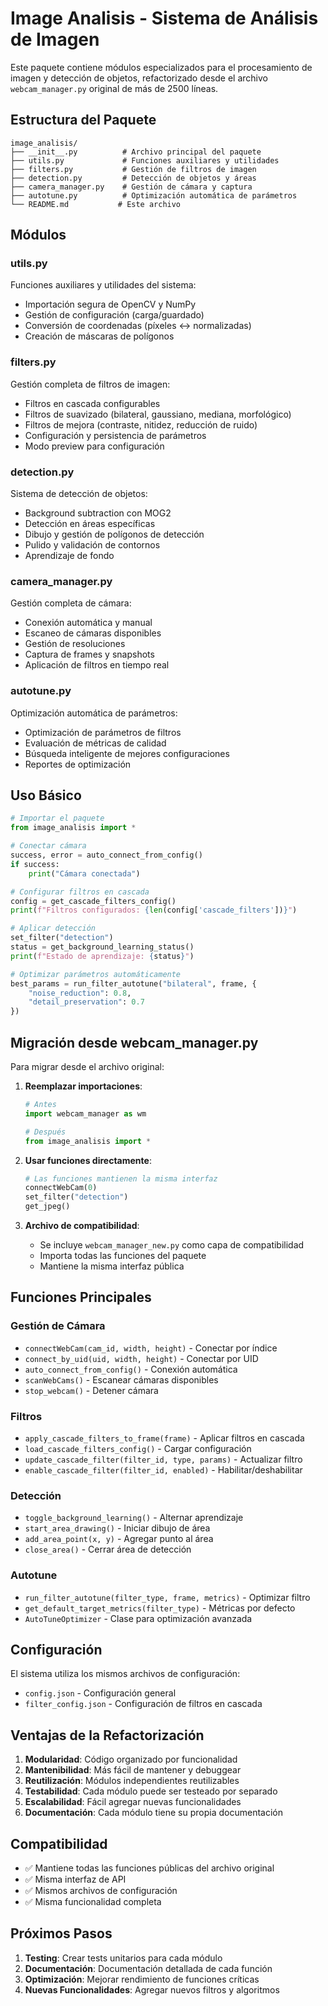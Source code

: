 # Image Analisis - Sistema de Análisis de Imagen

Este paquete contiene módulos especializados para el procesamiento de imagen y detección de objetos, refactorizado desde el archivo `webcam_manager.py` original de más de 2500 líneas.

## Estructura del Paquete

```
image_analisis/
├── __init__.py          # Archivo principal del paquete
├── utils.py             # Funciones auxiliares y utilidades
├── filters.py           # Gestión de filtros de imagen
├── detection.py         # Detección de objetos y áreas
├── camera_manager.py    # Gestión de cámara y captura
├── autotune.py          # Optimización automática de parámetros
└── README.md           # Este archivo
```

## Módulos

### utils.py
Funciones auxiliares y utilidades del sistema:
- Importación segura de OpenCV y NumPy
- Gestión de configuración (carga/guardado)
- Conversión de coordenadas (píxeles ↔ normalizadas)
- Creación de máscaras de polígonos

### filters.py
Gestión completa de filtros de imagen:
- Filtros en cascada configurables
- Filtros de suavizado (bilateral, gaussiano, mediana, morfológico)
- Filtros de mejora (contraste, nitidez, reducción de ruido)
- Configuración y persistencia de parámetros
- Modo preview para configuración

### detection.py
Sistema de detección de objetos:
- Background subtraction con MOG2
- Detección en áreas específicas
- Dibujo y gestión de polígonos de detección
- Pulido y validación de contornos
- Aprendizaje de fondo

### camera_manager.py
Gestión completa de cámara:
- Conexión automática y manual
- Escaneo de cámaras disponibles
- Gestión de resoluciones
- Captura de frames y snapshots
- Aplicación de filtros en tiempo real

### autotune.py
Optimización automática de parámetros:
- Optimización de parámetros de filtros
- Evaluación de métricas de calidad
- Búsqueda inteligente de mejores configuraciones
- Reportes de optimización

## Uso Básico

```python
# Importar el paquete
from image_analisis import *

# Conectar cámara
success, error = auto_connect_from_config()
if success:
    print("Cámara conectada")

# Configurar filtros en cascada
config = get_cascade_filters_config()
print(f"Filtros configurados: {len(config['cascade_filters'])}")

# Aplicar detección
set_filter("detection")
status = get_background_learning_status()
print(f"Estado de aprendizaje: {status}")

# Optimizar parámetros automáticamente
best_params = run_filter_autotune("bilateral", frame, {
    "noise_reduction": 0.8,
    "detail_preservation": 0.7
})
```

## Migración desde webcam_manager.py

Para migrar desde el archivo original:

1. **Reemplazar importaciones**:
   ```python
   # Antes
   import webcam_manager as wm
   
   # Después
   from image_analisis import *
   ```

2. **Usar funciones directamente**:
   ```python
   # Las funciones mantienen la misma interfaz
   connectWebCam(0)
   set_filter("detection")
   get_jpeg()
   ```

3. **Archivo de compatibilidad**:
   - Se incluye `webcam_manager_new.py` como capa de compatibilidad
   - Importa todas las funciones del paquete
   - Mantiene la misma interfaz pública

## Funciones Principales

### Gestión de Cámara
- `connectWebCam(cam_id, width, height)` - Conectar por índice
- `connect_by_uid(uid, width, height)` - Conectar por UID
- `auto_connect_from_config()` - Conexión automática
- `scanWebCams()` - Escanear cámaras disponibles
- `stop_webcam()` - Detener cámara

### Filtros
- `apply_cascade_filters_to_frame(frame)` - Aplicar filtros en cascada
- `load_cascade_filters_config()` - Cargar configuración
- `update_cascade_filter(filter_id, type, params)` - Actualizar filtro
- `enable_cascade_filter(filter_id, enabled)` - Habilitar/deshabilitar

### Detección
- `toggle_background_learning()` - Alternar aprendizaje
- `start_area_drawing()` - Iniciar dibujo de área
- `add_area_point(x, y)` - Agregar punto al área
- `close_area()` - Cerrar área de detección

### Autotune
- `run_filter_autotune(filter_type, frame, metrics)` - Optimizar filtro
- `get_default_target_metrics(filter_type)` - Métricas por defecto
- `AutoTuneOptimizer` - Clase para optimización avanzada

## Configuración

El sistema utiliza los mismos archivos de configuración:
- `config.json` - Configuración general
- `filter_config.json` - Configuración de filtros en cascada

## Ventajas de la Refactorización

1. **Modularidad**: Código organizado por funcionalidad
2. **Mantenibilidad**: Más fácil de mantener y debuggear
3. **Reutilización**: Módulos independientes reutilizables
4. **Testabilidad**: Cada módulo puede ser testeado por separado
5. **Escalabilidad**: Fácil agregar nuevas funcionalidades
6. **Documentación**: Cada módulo tiene su propia documentación

## Compatibilidad

- ✅ Mantiene todas las funciones públicas del archivo original
- ✅ Misma interfaz de API
- ✅ Mismos archivos de configuración
- ✅ Misma funcionalidad completa

## Próximos Pasos

1. **Testing**: Crear tests unitarios para cada módulo
2. **Documentación**: Documentación detallada de cada función
3. **Optimización**: Mejorar rendimiento de funciones críticas
4. **Nuevas Funcionalidades**: Agregar nuevos filtros y algoritmos
